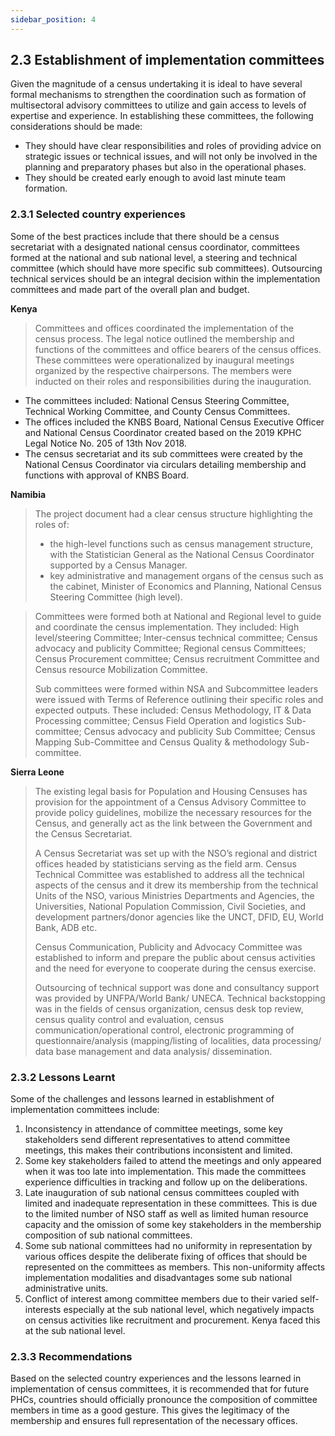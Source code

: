 ```yaml
---
sidebar_position: 4
---
```


## 2.3	Establishment of implementation committees 
Given the magnitude of a census undertaking it is ideal to have several formal mechanisms to strengthen the coordination such as formation of multisectoral advisory committees to utilize and gain access to levels of expertise and experience. In establishing these committees, the following considerations should be made:
- They should have clear responsibilities and roles of providing advice on strategic issues or technical issues, and will not only be involved in the planning and preparatory phases but also in the operational phases. 
- They should be created early enough to avoid last minute team formation.

### 2.3.1	Selected country experiences
Some of the best practices include that there should be a census secretariat with a designated national census coordinator, committees formed at the national and sub national level, a steering and technical committee (which should have more specific sub committees). Outsourcing technical services should be an integral decision within the implementation committees and made part of the overall plan and budget.
 
**Kenya**
>Committees and offices coordinated the implementation of the census process. The legal notice outlined the membership and functions of the committees and office bearers of the census offices. These committees were operationalized by inaugural meetings organized by the respective chairpersons. The members were inducted on their roles and responsibilities during the inauguration.
- The committees included: National Census Steering Committee, Technical Working Committee, and County Census Committees.
- The offices included the KNBS Board, National Census Executive Officer and National Census Coordinator created based on the 2019 KPHC Legal Notice No. 205 of 13th Nov 2018. 
- The census secretariat and its sub committees were created by the National Census Coordinator via circulars detailing membership and functions with approval of KNBS Board.

**Namibia**
>The project document had a clear census structure highlighting the roles of:
>- the high-level functions such as census management structure, with the Statistician General as the National Census Coordinator supported by a Census Manager. 
>- key administrative and management organs of the census such as the cabinet, Minister of Economics and Planning, National Census Steering Committee (high level). 

>Committees were formed both at National and Regional level to guide and coordinate the census implementation. They included: High level/steering Committee; Inter-census technical committee; Census advocacy and publicity Committee; Regional census Committees; Census Procurement committee; Census recruitment Committee and Census resource Mobilization Committee. 
>
>Sub committees were formed within NSA and Subcommittee leaders were issued with Terms of Reference outlining their specific roles and expected outputs. These included: Census Methodology, IT & Data Processing committee; Census Field Operation and logistics Sub-committee; Census advocacy and publicity Sub Committee; Census Mapping Sub-Committee and Census Quality & methodology Sub-committee.

**Sierra Leone**
>The existing legal basis for Population and Housing Censuses has provision for the appointment of a Census Advisory Committee to provide policy guidelines, mobilize the necessary resources for the Census, and generally act as the link between the Government and the Census Secretariat. 
>
>A Census Secretariat was set up with the NSO’s regional and district offices headed by statisticians serving as the field arm.  Census Technical Committee was established to address all the technical aspects of the census and it drew its membership from the technical Units of the NSO, various Ministries Departments and Agencies, the Universities, National Population Commission, Civil Societies, and development partners/donor agencies like the UNCT, DFID, EU, World Bank, ADB etc. 
>
>Census Communication, Publicity and Advocacy Committee was established to inform and prepare the public about census activities and the need for everyone to cooperate during the census exercise. 
>
>Outsourcing of technical support was done and consultancy support was provided by UNFPA/World Bank/ UNECA. Technical backstopping was in the fields of census organization, census desk top review, census quality control and evaluation, census communication/operational control, electronic programming of questionnaire/analysis (mapping/listing of localities, data processing/ data base management and data analysis/ dissemination.

### 2.3.2	Lessons Learnt 
Some of the challenges and lessons learned in establishment of implementation committees include:
1.	Inconsistency in attendance of committee meetings, some key stakeholders send different representatives to attend committee meetings, this makes their contributions inconsistent and limited. 
2.	Some key stakeholders failed to attend the meetings and only appeared when it was too late into implementation. This made the committees experience difficulties in tracking and follow up on the deliberations. 
3.	Late inauguration of sub national census committees coupled with limited and inadequate representation in these committees. This is due to the limited number of NSO staff as well as limited human resource capacity and the omission of some key stakeholders in the membership composition of sub national committees.
4.	Some sub national committees had no uniformity in representation by various offices despite the deliberate fixing of offices that should be represented on the committees as members. This non-uniformity affects implementation modalities and disadvantages some sub national administrative units.
5.	Conflict of interest among committee members due to their varied self- interests especially at the sub national level, which negatively impacts on census activities like recruitment and procurement. Kenya faced this at the sub national level.
### 2.3.3	 Recommendations 
Based on the selected country experiences and the lessons learned in implementation of census committees, it is recommended that for future PHCs, countries should officially pronounce the composition of committee members in time as a good gesture. This gives the legitimacy of the membership and ensures full representation of the necessary offices. 
